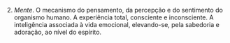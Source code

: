 ﻿2. *Mente*. O mecanismo do pensamento, da percepção e do sentimento do organismo humano. A experiência total, consciente e inconsciente. A inteligência associada à vida emocional, elevando-se, pela sabedoria e adoração, ao nível do espírito.